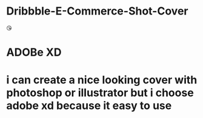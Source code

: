# Dribbble-E-Commerce-Shot-Cover
😘

<h1>ADOBe XD<h1/>
 <p>i can create a nice looking cover with photoshop or illustrator but i choose adobe xd because it easy to use<p/>
